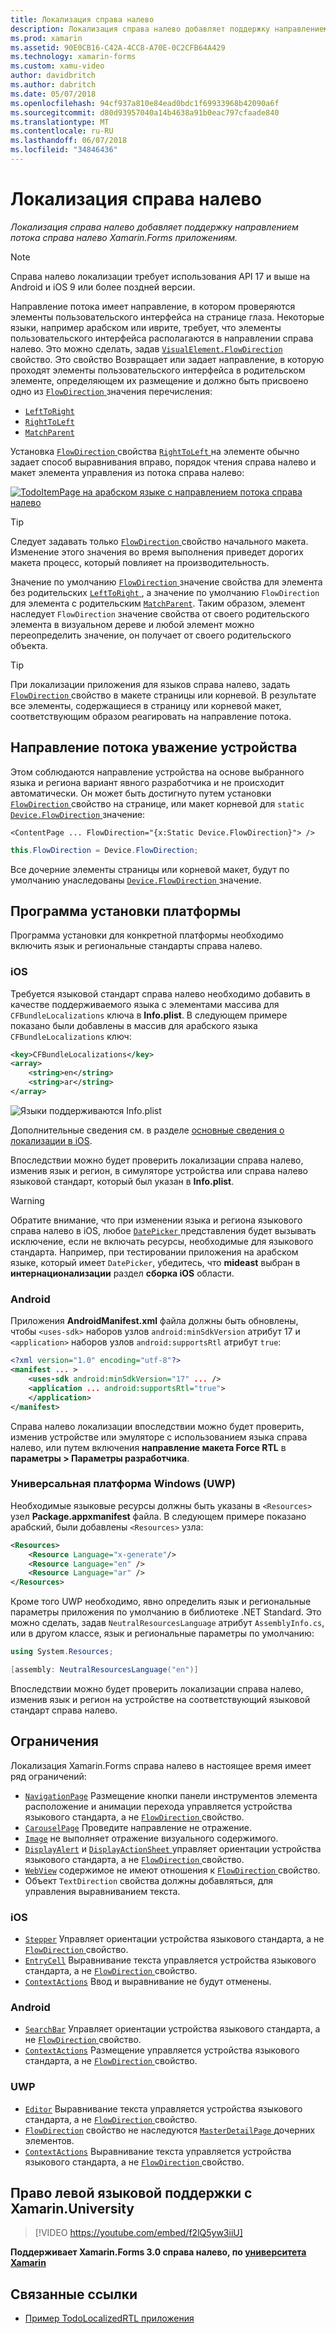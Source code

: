 ```yaml
---
title: Локализация справа налево
description: Локализация справа налево добавляет поддержку направлением потока справа налево Xamarin.Forms приложениям.
ms.prod: xamarin
ms.assetid: 90E0CB16-C42A-4CC8-A70E-0C2CFB64A429
ms.technology: xamarin-forms
ms.custom: xamu-video
author: davidbritch
ms.author: dabritch
ms.date: 05/07/2018
ms.openlocfilehash: 94cf937a810e84ead0bdc1f69933968b42090a6f
ms.sourcegitcommit: d80d93957040a14b4638a91b0eac797cfaade840
ms.translationtype: MT
ms.contentlocale: ru-RU
ms.lasthandoff: 06/07/2018
ms.locfileid: "34846436"
---
```

# <a name="right-to-left-localization"></a>Локализация справа налево

_Локализация справа налево добавляет поддержку направлением потока справа налево Xamarin.Forms приложениям._

> [!NOTE]
> Справа налево локализации требует использования API 17 и выше на Android и iOS 9 или более поздней версии.

Направление потока имеет направление, в котором проверяются элементы пользовательского интерфейса на странице глаза. Некоторые языки, например арабском или иврите, требует, что элементы пользовательского интерфейса располагаются в направлении справа налево. Это можно сделать, задав [ `VisualElement.FlowDirection` ](xref:Xamarin.Forms.VisualElement.FlowDirection) свойство. Это свойство Возвращает или задает направление, в которую проходят элементы пользовательского интерфейса в родительском элементе, определяющем их размещение и должно быть присвоено одно из [ `FlowDirection` ](xref:Xamarin.Forms.FlowDirection) значения перечисления:

- [`LeftToRight`](xref:Xamarin.Forms.FlowDirection.LeftToRight)
- [`RightToLeft`](xref:Xamarin.Forms.FlowDirection.RightToLeft)
- [`MatchParent`](xref:Xamarin.Forms.FlowDirection.MatchParent)

Установка [ `FlowDirection` ](xref:Xamarin.Forms.VisualElement.FlowDirection) свойства [ `RightToLeft` ](xref:Xamarin.Forms.FlowDirection.RightToLeft) на элементе обычно задает способ выравнивания вправо, порядок чтения справа налево и макет элемента управления из потока справа налево:

[![TodoItemPage на арабском языке с направлением потока справа налево](rtl-images/TodoItemPage-Arabic.png "TodoItemPage на арабском языке с направлением потока справа налево")](rtl-images/TodoItemPage-Arabic-Large.png#lightbox "TodoItemPage на арабском языке с направлением потока справа налево")

> [!TIP]
> Следует задавать только [ `FlowDirection` ](xref:Xamarin.Forms.VisualElement.FlowDirection) свойство начального макета. Изменение этого значения во время выполнения приведет дорогих макета процесс, который повлияет на производительность.

Значение по умолчанию [ `FlowDirection` ](xref:Xamarin.Forms.VisualElement.FlowDirection) значение свойства для элемента без родительских [ `LeftToRight` ](xref:Xamarin.Forms.FlowDirection.LeftToRight), а значение по умолчанию `FlowDirection` для элемента с родительским [ `MatchParent`](xref:Xamarin.Forms.FlowDirection.MatchParent). Таким образом, элемент наследует `FlowDirection` значение свойства от своего родительского элемента в визуальном дереве и любой элемент можно переопределить значение, он получает от своего родительского объекта.

> [!TIP]
> При локализации приложения для языков справа налево, задать [ `FlowDirection` ](xref:Xamarin.Forms.VisualElement.FlowDirection) свойство в макете страницы или корневой. В результате все элементы, содержащиеся в страницу или корневой макет, соответствующим образом реагировать на направление потока.

## <a name="respecting-device-flow-direction"></a>Направление потока уважение устройства

Этом соблюдаются направление устройства на основе выбранного языка и региона вариант явного разработчика и не происходит автоматически. Он может быть достигнуто путем установки [ `FlowDirection` ](xref:Xamarin.Forms.VisualElement.FlowDirection) свойство на странице, или макет корневой для `static` [ `Device.FlowDirection` ](xref:Xamarin.Forms.Device.FlowDirection) значение:

```xaml
<ContentPage ... FlowDirection="{x:Static Device.FlowDirection}"> />
```

```csharp
this.FlowDirection = Device.FlowDirection;
```

Все дочерние элементы страницы или корневой макет, будут по умолчанию унаследованы [ `Device.FlowDirection` ](xref:Xamarin.Forms.Device.FlowDirection) значение.

## <a name="platform-setup"></a>Программа установки платформы

Программа установки для конкретной платформы необходимо включить язык и региональные стандарты справа налево.

### <a name="ios"></a>iOS

Требуется языковой стандарт справа налево необходимо добавить в качестве поддерживаемого языка с элементами массива для `CFBundleLocalizations` ключа в **Info.plist**. В следующем примере показано были добавлены в массив для арабского языка `CFBundleLocalizations` ключ:

```xml
<key>CFBundleLocalizations</key>
<array>
    <string>en</string>
    <string>ar</string>
</array>
```

![Языки поддерживаются Info.plist](rtl-images/ios-locales.png "Info.plist поддерживаемые языки")

Дополнительные сведения см. в разделе [основные сведения о локализации в iOS](https://docs.microsoft.com/en-gb/xamarin/ios/app-fundamentals/localization/#localization-basics-in-ios).

Впоследствии можно будет проверить локализации справа налево, изменив язык и регион, в симуляторе устройства или справа налево языковой стандарт, который был указан в **Info.plist**.

> [!WARNING]
> Обратите внимание, что при изменении языка и региона языкового справа налево в iOS, любое [ `DatePicker` ](xref:Xamarin.Forms.DatePicker) представления будет вызывать исключение, если не включать ресурсы, необходимые для языкового стандарта. Например, при тестировании приложения на арабском языке, который имеет `DatePicker`, убедитесь, что **mideast** выбран в **интернационализации** раздел **сборка iOS** области.

### <a name="android"></a>Android

Приложения **AndroidManifest.xml** файла должны быть обновлены, чтобы `<uses-sdk>` наборов узлов `android:minSdkVersion` атрибут 17 и `<application>` наборов узлов `android:supportsRtl` атрибут `true`:

```xml
<?xml version="1.0" encoding="utf-8"?>
<manifest ... >
    <uses-sdk android:minSdkVersion="17" ... />
    <application ... android:supportsRtl="true">
    </application>
</manifest>
```

Справа налево локализации впоследствии можно будет проверить, изменив устройстве или эмуляторе с использованием языка справа налево, или путем включения **направление макета Force RTL** в **параметры > Параметры разработчика**.

### <a name="universal-windows-platform-uwp"></a>Универсальная платформа Windows (UWP)

Необходимые языковые ресурсы должны быть указаны в `<Resources>` узел **Package.appxmanifest** файла. В следующем примере показано арабский, были добавлены `<Resources>` узла:

```xml
<Resources>
    <Resource Language="x-generate"/>
    <Resource Language="en" />
    <Resource Language="ar" />
</Resources>
```

Кроме того UWP необходимо, явно определить язык и региональные параметры приложения по умолчанию в библиотеке .NET Standard. Это можно сделать, задав `NeutralResourcesLanguage` атрибут `AssemblyInfo.cs`, или в другом классе, язык и региональные параметры по умолчанию:

```csharp
using System.Resources;

[assembly: NeutralResourcesLanguage("en")]
```

Впоследствии можно будет проверить локализации справа налево, изменив язык и регион на устройстве на соответствующий языковой стандарт справа налево.

## <a name="limitations"></a>Ограничения

Локализация Xamarin.Forms справа налево в настоящее время имеет ряд ограничений:

- [`NavigationPage`](xref:Xamarin.Forms.NavigationPage) Размещение кнопки панели инструментов элемента расположение и анимации перехода управляется устройства языкового стандарта, а не [ `FlowDirection` ](xref:Xamarin.Forms.VisualElement.FlowDirection) свойство.
- [`CarouselPage`](xref:Xamarin.Forms.CarouselPage) Проведите направление не отражение.
- [`Image`](xref:Xamarin.Forms.Image) не выполняет отражение визуального содержимого.
- [`DisplayAlert`](https://developer.xamarin.com/api/member/Xamarin.Forms.Page.DisplayAlert/p/System.String/System.String/System.String/) и [ `DisplayActionSheet` ](https://developer.xamarin.com/api/member/Xamarin.Forms.Page.DisplayActionSheet/p/System.String/System.String/System.String/System.String[]/) управляет ориентации устройства языкового стандарта, а не [ `FlowDirection` ](xref:Xamarin.Forms.VisualElement.FlowDirection) свойство.
- [`WebView`](xref:Xamarin.Forms.WebView) содержимое не имеют отношения к [ `FlowDirection` ](xref:Xamarin.Forms.VisualElement.FlowDirection) свойство.
- Объект `TextDirection` свойства должны добавляться, для управления выравниванием текста.

### <a name="ios"></a>iOS

- [`Stepper`](xref:Xamarin.Forms.Stepper) Управляет ориентации устройства языкового стандарта, а не [ `FlowDirection` ](xref:Xamarin.Forms.VisualElement.FlowDirection) свойство.
- [`EntryCell`](xref:Xamarin.Forms.EntryCell) Выравнивание текста управляется устройства языкового стандарта, а не [ `FlowDirection` ](xref:Xamarin.Forms.VisualElement.FlowDirection) свойство.
- [`ContextActions`](xref:Xamarin.Forms.Cell.ContextActions) Ввод и выравнивание не будут отменены.

### <a name="android"></a>Android

- [`SearchBar`](xref:Xamarin.Forms.SearchBar) Управляет ориентации устройства языкового стандарта, а не [ `FlowDirection` ](xref:Xamarin.Forms.VisualElement.FlowDirection) свойство.
- [`ContextActions`](xref:Xamarin.Forms.Cell.ContextActions) Размещение управляется устройства языкового стандарта, а не [ `FlowDirection` ](xref:Xamarin.Forms.VisualElement.FlowDirection) свойство.

### <a name="uwp"></a>UWP

- [`Editor`](xref:Xamarin.Forms.Editor) Выравнивание текста управляется устройства языкового стандарта, а не [ `FlowDirection` ](xref:Xamarin.Forms.VisualElement.FlowDirection) свойство.
- [`FlowDirection`](xref:Xamarin.Forms.VisualElement.FlowDirection) свойство не наследуются [ `MasterDetailPage` ](xref:Xamarin.Forms.MasterDetailPage) дочерних элементов.
- [`ContextActions`](xref:Xamarin.Forms.Cell.ContextActions) Выравнивание текста управляется устройства языкового стандарта, а не [ `FlowDirection` ](xref:Xamarin.Forms.VisualElement.FlowDirection) свойство.

## <a name="right-to-left-language-support-with-xamarinuniversity"></a>Право левой языковой поддержки с Xamarin.University

> [!VIDEO https://youtube.com/embed/f2lQ5yw3iiU]

**Поддерживает Xamarin.Forms 3.0 справа налево, по [университета Xamarin](https://university.xamarin.com/)**

## <a name="related-links"></a>Связанные ссылки

- [Пример TodoLocalizedRTL приложения](https://developer.xamarin.com/samples/xamarin-forms/TodoLocalizedRTL/)
